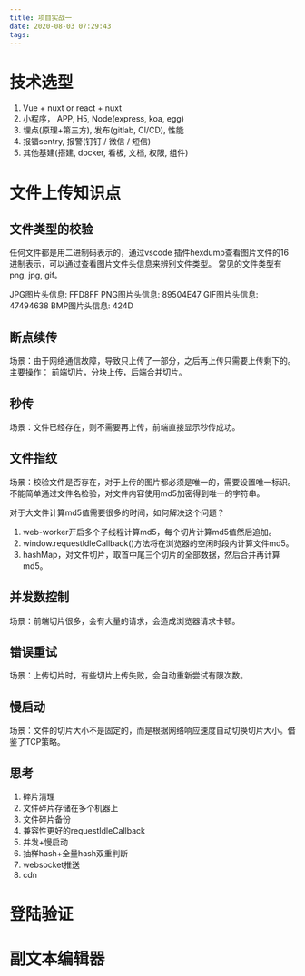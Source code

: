 ```yaml
---
title: 项目实战一
date: 2020-08-03 07:29:43
tags:
---
```

# 技术选型
1. Vue + nuxt or react + nuxt
2. 小程序， APP, H5, Node(express, koa, egg)
3. 埋点(原理+第三方), 发布(gitlab, CI/CD), 性能
4. 报错sentry, 报警(钉钉 / 微信 / 短信)
5. 其他基建(搭建, docker, 看板, 文档, 权限, 组件)
# 文件上传知识点
## 文件类型的校验
任何文件都是用二进制码表示的，通过vscode 插件hexdump查看图片文件的16进制表示，可以通过查看图片文件头信息来辨别文件类型。
常见的文件类型有png, jpg, gif。

JPG图片头信息: FFD8FF
PNG图片头信息: 89504E47
GIF图片头信息: 47494638
BMP图片头信息: 424D

## 断点续传
场景：由于网络通信故障，导致只上传了一部分，之后再上传只需要上传剩下的。
主要操作： 前端切片，分块上传，后端合并切片。

## 秒传
场景：文件已经存在，则不需要再上传，前端直接显示秒传成功。

## 文件指纹
场景：校验文件是否存在，对于上传的图片都必须是唯一的，需要设置唯一标识。
不能简单通过文件名检验，对文件内容使用md5加密得到唯一的字符串。

对于大文件计算md5值需要很多的时间，如何解决这个问题？
1. web-worker开启多个子线程计算md5，每个切片计算md5值然后追加。
2. window.requestIdleCallback()方法将在浏览器的空闲时段内计算文件md5。
3. hashMap，对文件切片，取首中尾三个切片的全部数据，然后合并再计算md5。

## 并发数控制
场景：前端切片很多，会有大量的请求，会造成浏览器请求卡顿。

## 错误重试
场景：上传切片时，有些切片上传失败，会自动重新尝试有限次数。

## 慢启动
场景：文件的切片大小不是固定的，而是根据网络响应速度自动切换切片大小。借鉴了TCP策略。

## 思考
1. 碎片清理
2. 文件碎片存储在多个机器上
3. 文件碎片备份
4. 兼容性更好的requestIdleCallback
5. 并发+慢启动
6. 抽样hash+全量hash双重判断
7. websocket推送
8. cdn
# 登陆验证

# 副文本编辑器